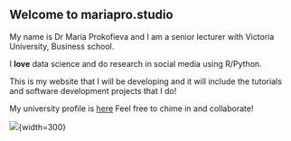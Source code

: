 ## Welcome to mariapro.studio

My name is Dr Maria Prokofieva and I am a senior lecturer with Victoria University, Business school.

I **love** data science and do research in social media using R/Python.

This is my website that I will be developing and it will include the tutorials and software development projects that I do!

My university profile is [here](https://www.vu.edu.au/research/maria-prokofieva) Feel free to chime in and collaborate!

![](http://mariapro.studio/IMG_8856.jpg){width=300}
